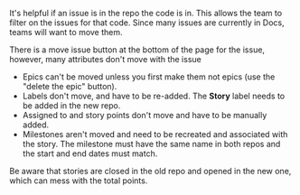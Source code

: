It's helpful if an issue is in the repo the code is in. This allows the team to filter on the issues for that code. Since many issues are currently in Docs, teams will want to move them.

There is a move issue button at the bottom of the page for the issue, however, many attributes don't move with the issue

* Epics can't be moved unless you first make them not epics (use the "delete the epic" button).
* Labels don't move, and have to be re-added. The **Story** label needs to be added in the new repo.
* Assigned to and story points don't move and have to be manually added.
* Milestones aren't moved and need to be recreated and associated with the story. The milestone must have the same name in both repos and the start and end dates must match.

Be aware that stories are closed in the old repo and opened in the new one, which can mess with the total points. 
